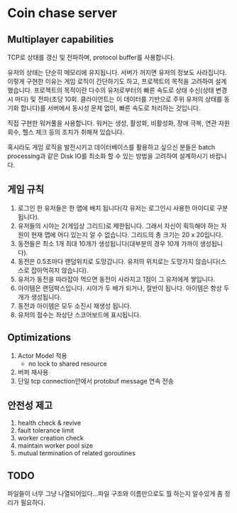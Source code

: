 # Coin chase server

## Multiplayer capabilities
TCP로 상태를 갱신 및 전파하며, protocol buffer를 사용합니다.

유저의 상태는 단순히 메모리에 유지됩니다. 서버가 꺼지면 유저의 정보도 사라집니다.
이렇게 구현한 이유는 게임 로직이 간단하기도 하고, 프로젝트의 목적을 고려하여 설계했습니다.
프로젝트의 목적이란 다수의 유저로부터의 빠른 속도로 상태 수신(상태 변경시 마다) 및 전파(초당 10회. 클라이언트는 이 데이터를 기반으로 주위 유저의 상태를 동기화 합니다)를
서버에서 동시성 문제 없이, 빠른 속도로 처리하는 것입니다.

직접 구현한 워커풀을 사용합니다. 워커는 생성, 활성화, 비활성화, 장애 극복, 연관 자원 회수, 헬스 체크 등의 조치가 취해져 있습니다.

혹시라도 게임 로직을 발전시키고 데이터베이스를 활용하고 싶으신 분들은 batch processing과 같은 Disk IO를 최소화 할 수 있는 방법을 고려하여 설계하시기 바랍니다.

## 게임 규칙

1. 로그인 한 유저들은 한 맵에 배치 됩니다(각 유저는 로그인시 사용한 아이디로 구분됩니다).
2. 유저들의 시야는 2(게임상 그리드)로 제한됩니다. 그래서 자신이 획득해야 하는 자원이 현재 맵에 어디 있는지 알 수 없습니다. 그리드의 총 크기는 20 x 20입니다.
3. 동전들은 최소 1개 최대 10개가 생성됩니다(대부분의 경우 10개 가까이 생성됩니다).
4. 동전은 0.5초마다 랜덤위치로 도망갑니다. 유저의 위치로는 도망가지 않습니다(스스로 잡아먹히지 않습니다).
5. 유저가 동전을 따라잡아 먹으면 동전이 사라지고 1점이 그 유저에게 쌓입니다.
6. 아이템은 랜덤박스입니다. 시야가 두 배가 되거나, 절반이 됩니다. 아이템은 항상 두 개가 생성됩니다.
7. 동전과 아이템은 모두 소진시 재생성 됩니다.
8. 유저의 점수는 좌상단 스코어보드에 표시됩니다.

## Optimizations
1. Actor Model 적용
    * no lock to shared resource
2. 버퍼 재사용
3. 단일 tcp connection안에서 protobuf message 연속 전송

## 안전성 제고
1. health check & revive
2. fault tolerance limit
3. worker creation check
4. maintain worker pool size
5. mutual termination of related goroutines

## TODO
파일들이 너무 그냥 나열되어있다...파일 구조와 이름만으로도 뭘 하는지 알수있게 좀 정리가 필요하다.




